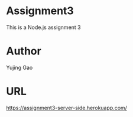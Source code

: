 # Assignment3
This is a Node.js assignment 3
# Author
Yujing Gao
# URL
https://assignment3-server-side.herokuapp.com/
